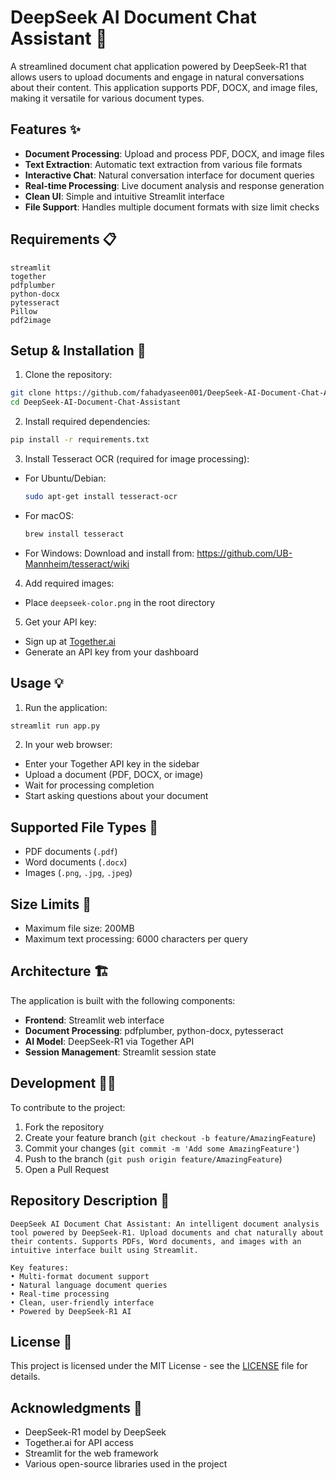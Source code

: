# DeepSeek AI Document Chat Assistant 🤖

A streamlined document chat application powered by DeepSeek-R1 that allows users to upload documents and engage in natural conversations about their content. This application supports PDF, DOCX, and image files, making it versatile for various document types.

## Features ✨

- **Document Processing**: Upload and process PDF, DOCX, and image files
- **Text Extraction**: Automatic text extraction from various file formats
- **Interactive Chat**: Natural conversation interface for document queries
- **Real-time Processing**: Live document analysis and response generation
- **Clean UI**: Simple and intuitive Streamlit interface
- **File Support**: Handles multiple document formats with size limit checks

## Requirements 📋

```
streamlit
together
pdfplumber
python-docx
pytesseract
Pillow
pdf2image
```

## Setup & Installation 🚀

1. Clone the repository:
```bash
git clone https://github.com/fahadyaseen001/DeepSeek-AI-Document-Chat-Assistant.git
cd DeepSeek-AI-Document-Chat-Assistant
```

2. Install required dependencies:
```bash
pip install -r requirements.txt
```

3. Install Tesseract OCR (required for image processing):
- For Ubuntu/Debian:
  ```bash
  sudo apt-get install tesseract-ocr
  ```
- For macOS:
  ```bash
  brew install tesseract
  ```
- For Windows:
  Download and install from: https://github.com/UB-Mannheim/tesseract/wiki

4. Add required images:
- Place `deepseek-color.png` in the root directory

5. Get your API key:
- Sign up at [Together.ai](https://together.ai)
- Generate an API key from your dashboard

## Usage 💡

1. Run the application:
```bash
streamlit run app.py
```

2. In your web browser:
- Enter your Together API key in the sidebar
- Upload a document (PDF, DOCX, or image)
- Wait for processing completion
- Start asking questions about your document

## Supported File Types 📄

- PDF documents (`.pdf`)
- Word documents (`.docx`)
- Images (`.png`, `.jpg`, `.jpeg`)

## Size Limits 📏

- Maximum file size: 200MB
- Maximum text processing: 6000 characters per query

## Architecture 🏗️

The application is built with the following components:

- **Frontend**: Streamlit web interface
- **Document Processing**: pdfplumber, python-docx, pytesseract
- **AI Model**: DeepSeek-R1 via Together API
- **Session Management**: Streamlit session state

## Development 👨‍💻

To contribute to the project:

1. Fork the repository
2. Create your feature branch (`git checkout -b feature/AmazingFeature`)
3. Commit your changes (`git commit -m 'Add some AmazingFeature'`)
4. Push to the branch (`git push origin feature/AmazingFeature`)
5. Open a Pull Request

## Repository Description 📝

```
DeepSeek AI Document Chat Assistant: An intelligent document analysis tool powered by DeepSeek-R1. Upload documents and chat naturally about their contents. Supports PDFs, Word documents, and images with an intuitive interface built using Streamlit.

Key features:
• Multi-format document support
• Natural language document queries
• Real-time processing
• Clean, user-friendly interface
• Powered by DeepSeek-R1 AI
```

## License 📄

This project is licensed under the MIT License - see the [LICENSE](LICENSE) file for details.

## Acknowledgments 🙏

- DeepSeek-R1 model by DeepSeek
- Together.ai for API access
- Streamlit for the web framework
- Various open-source libraries used in the project
